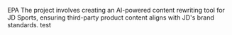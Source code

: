 EPA
The project involves creating an AI-powered content rewriting tool for JD Sports, ensuring third-party product content aligns with JD's brand standards.
test
